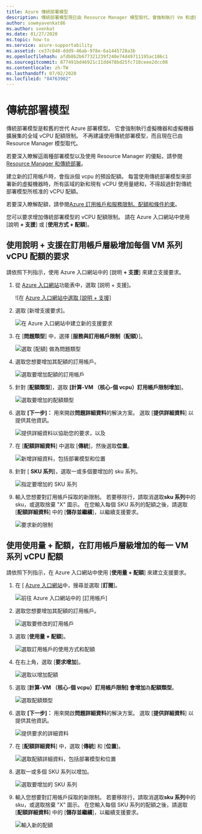 ```yaml
---
title: Azure 傳統部署模型
description: 傳統部署模型現已由 Resource Manager 模型取代，會強制執行 Vm 和虛擬機器擴展集的全域 vCPU 配額限制。
author: sowmyavenkat86
ms.author: svenkat
ms.date: 01/27/2020
ms.topic: how-to
ms.service: azure-supportability
ms.assetid: ce37c848-ddd9-46ab-978e-6a1445728a3b
ms.openlocfilehash: afdb8b2b677321239f240e74d49711195ac186c1
ms.sourcegitcommit: 877491bd46921c11dd478bd25fc718ceee2dcc08
ms.contentlocale: zh-TW
ms.lasthandoff: 07/02/2020
ms.locfileid: "84763902"
---
```

# <a name="classic-deployment-model"></a>傳統部署模型

傳統部署模型是較舊的世代 Azure 部署模型。 它會強制執行虛擬機器和虛擬機器擴展集的全域 vCPU 配額限制。 不再建議使用傳統部署模型，而且現在已由 Resource Manager 模型取代。

若要深入瞭解這兩種部署模型以及使用 Resource Manager 的優點，請參閱[Resource Manager 和傳統部署](../../azure-resource-manager/management/deployment-models.md)。

建立新的訂用帳戶時，會指派個 vcpu 的預設配額。 每當使用傳統部署模型來部署新的虛擬機器時，所有區域的新和現有 vCPU 使用量總和，不得超過針對傳統部署模型所核准的 vCPU 配額。

若要深入瞭解配額，請參閱[Azure 訂用帳戶和服務限制、配額和條件約束](../../azure-resource-manager/management/azure-subscription-service-limits.md)。

您可以要求增加傳統部署模型的 vCPU 配額限制。 請在 Azure 入口網站中使用 [說明 **+ 支援**] 或 [**使用方式 + 配額**]。

## <a name="request-per-vm-series-vcpu-quota-increase-at-subscription-level-using-help--support"></a>使用說明 + 支援在訂用帳戶層級增加每個 VM 系列 vCPU 配額的要求

請依照下列指示，使用 Azure 入口網站中的 [說明 **+ 支援**] 來建立支援要求。

1. 從 [Azure 入口網站](https://portal.azure.com)功能表中，選取 [説明 + 支援]。

   ![在 [Azure 入口網站中選取 [說明 + 支援]](./media/resource-manager-core-quotas-request/help-plus-support.png)

1. 選取 [新增支援要求]。

   ![在 Azure 入口網站中建立新的支援要求](./media/resource-manager-core-quotas-request/new-support-request.png)

1. 在 [**問題類型**] 中，選擇 [**服務與訂用帳戶限制（配額）**]。

   ![選取 [配額] 做為問題類型](./media/resource-manager-core-quotas-request/select-quota-issue-type.png)

1. 選取您想要增加其配額的訂用帳戶。

   ![選取要增加配額的訂用帳戶](./media/resource-manager-core-quotas-request/select-subscription-support-request.png)

1. 針對 [**配額類型**]，選取 **[計算-VM （核心-個 vcpu）訂用帳戶限制增加**]。

   ![選取要增加的配額類型](./media/resource-manager-core-quotas-request/select-quota-type.png)

1. 選取 **[下一步]：** 用來開啟**問題詳細資料**的解決方案。 選取 [**提供詳細資料**] 以提供其他資訊。

   ![提供詳細資料以協助您的要求，以及](./media/resource-manager-core-quotas-request/provide-details-link.png)

1. 在 [**配額詳細資料**] 中選取 [**傳統**]，然後選取**位置**。

   ![新增詳細資料，包括部署模型和位置](./media/resource-manager-core-quotas-request/quota-details-classic.png)

1. 針對 [ **SKU 系列**]，選取一或多個要增加的 sku 系列。

   ![指定要增加的 SKU 系列](./media/resource-manager-core-quotas-request/sku-family-classic.png)

1. 輸入您想要對訂用帳戶採取的新限制。 若要移除行，請取消選取**sku 系列**中的 sku，或選取捨棄 "X" 圖示。 在您輸入每個 SKU 系列的配額之後，請選取 [**配額詳細資料**] 中的 [**儲存並繼續**]，以繼續支援要求。

   ![要求新的限制](./media/resource-manager-core-quotas-request/new-limits-classic.png)

## <a name="request-per-vm-series-vcpu-quota-increase-at-subscription-level-using-usage--quotas"></a>使用使用量 + 配額，在訂用帳戶層級增加的每一 VM 系列 vCPU 配額

請依照下列指示，在 Azure 入口網站中使用 [**使用量 + 配額**] 來建立支援要求。

1. 在 [ [Azure 入口網站](https://portal.azure.com)中，搜尋並選取 [**訂閱**]。

   ![前往 Azure 入口網站中的 [訂用帳戶]](./media/resource-manager-core-quotas-request/search-for-subscriptions.png)

1. 選取您想要增加其配額的訂用帳戶。

   ![選取要修改的訂用帳戶](./media/resource-manager-core-quotas-request/select-subscription-change-quota.png)

1. 選取 [**使用量 + 配額**]。

   ![選取訂用帳戶的使用方式和配額](./media/resource-manager-core-quotas-request/select-usage-plus-quotas.png)

1. 在右上角，選取 [**要求增加**]。

   ![選取以增加配額](./media/resource-manager-core-quotas-request/request-increase-from-subscription.png)

1. 選取 [**計算-VM （核心-個 vcpu）訂用帳戶限制] 會增加**為**配額類型**。

   ![選取配額類型](./media/resource-manager-core-quotas-request/select-quota-type.png)

1. 選取 **[下一步]：** 用來開啟**問題詳細資料**的解決方案。 選取 [**提供詳細資料**] 以提供其他資訊。

   ![提供要求的詳細資料](./media/resource-manager-core-quotas-request/provide-details-link.png)

1. 在 [**配額詳細資料**] 中，選取 [**傳統**] 和 [**位置**]。

   ![選取配額詳細資料，包括部署模型和位置](./media/resource-manager-core-quotas-request/quota-details-classic.png)

1. 選取一或多個 SKU 系列以增加。

   ![選取要增加的 SKU 系列](./media/resource-manager-core-quotas-request/sku-family-classic.png)

1. 輸入您想要對訂用帳戶採取的新限制。 若要移除行，請取消選取**sku 系列**中的 sku，或選取捨棄 "X" 圖示。 在您輸入每個 SKU 系列的配額之後，請選取 [**配額詳細資料**] 中的 [**儲存並繼續**]，以繼續支援要求。

   ![輸入新的配額](./media/resource-manager-core-quotas-request/new-limits-classic.png)

